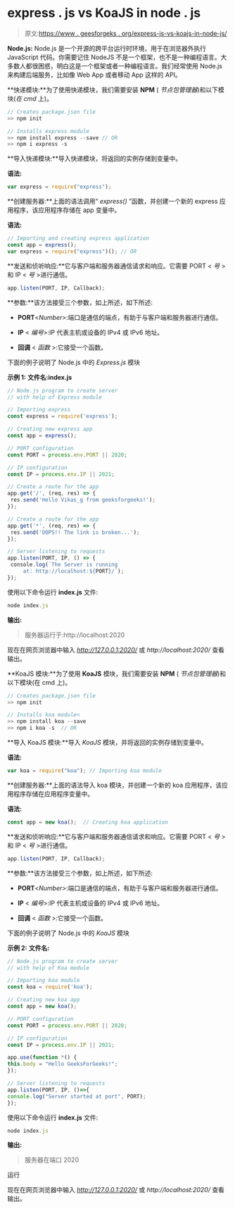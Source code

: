 # express . js vs KoaJS in node . js

> 原文:[https://www . geesforgeks . org/express-js-vs-koajs-in-node-js/](https://www.geeksforgeeks.org/express-js-vs-koajs-in-node-js/)

**Node.js:** Node.js 是一个开源的跨平台运行时环境，用于在浏览器外执行 JavaScript 代码。你需要记住 NodeJS 不是一个框架，也不是一种编程语言。大多数人都很困惑，明白这是一个框架或者一种编程语言。我们经常使用 Node.js 来构建后端服务，比如像 Web App 或者移动 App 这样的 API。

**快递模块:**为了使用快递模块，我们需要安装 **NPM** ( *节点包管理器*)和以下模块(*在 cmd* 上)。

```js
// Creates package.json file
>> npm init 

// Installs express module
>> npm install express --save // OR
>> npm i express -s  

```

**导入快递模块:**导入快递模块，将返回的实例存储到变量中。

**语法:**

```js
var express = require("express");

```

**创建服务器:**上面的语法调用“ *express()* ”函数，并创建一个新的 express 应用程序，该应用程序存储在 app 变量中。

**语法:**

```js
// Importing and creating express application
const app = express();  
var express = require("express")(); // OR

```

**发送和侦听响应:**它与客户端和服务器通信请求和响应。它需要 PORT < *号* >和 IP < *号* >进行通信。

```js
app.listen(PORT, IP, Callback);

```

**参数:**该方法接受三个参数，如上所述，如下所述:

*   **PORT**<*Number*>:端口是通信的端点，有助于与客户端和服务器进行通信。

*   **IP** < *编号*>:IP 代表主机或设备的 IPv4 或 IPv6 地址。

*   **回调** < *函数* >:它接受一个函数。

下面的例子说明了 Node.js 中的 *Express.js* 模块

**示例 1:** **文件名:index.js**

```js
// Node.js program to create server  
// with help of Express module

// Importing express  
const express = require('express');

// Creating new express app  
const app = express();

// PORT configuration
const PORT = process.env.PORT || 2020;

// IP configuration
const IP = process.env.IP || 2021;

// Create a route for the app
app.get('/', (req, res) => {
 res.send('Hello Vikas_g from geeksforgeeks!');
});

// Create a route for the app
app.get('*', (req, res) => {
 res.send('OOPS!! The link is broken...');
});

// Server listening to requests
app.listen(PORT, IP, () => {
 console.log(`The Server is running
     at: http://localhost:${PORT}/`);
});
```

使用以下命令运行 **index.js** 文件:

```js
node index.js

```

**输出:**

> 服务器运行于:http://localhost:2020

现在在网页浏览器中输入 *http://127.0.0.1:2020/* 或 *http://localhost:2020/* 查看输出。

**KoaJS 模块:**为了使用 **KoaJS** 模块，我们需要安装 **NPM** ( *节点包管理器*)和以下模块(在 cmd 上)。

```js
// Creates package.json file
>> npm init

// Installs koa module<
>> npm install koa --save 
>> npm i koa -s  // OR

```

**导入 KoaJS 模块:**导入 *KoaJS* 模块，并将返回的实例存储到变量中。

**语法:**

```js
var koa = require("koa"); // Importing koa module

```

**创建服务器:**上面的语法导入 koa 模块，并创建一个新的 koa 应用程序，该应用程序存储在应用程序变量中。

**语法:**

```js
const app = new koa();  // Creating koa application

```

**发送和侦听响应:**它与客户端和服务器通信请求和响应。它需要 PORT < *号* >和 IP < *号* >进行通信。

```js
app.listen(PORT, IP, Callback);

```

**参数:**该方法接受三个参数，如上所述，如下所述:

*   **PORT**<*Number*>:端口是通信的端点，有助于与客户端和服务器进行通信。

*   **IP** < *编号*>:IP 代表主机或设备的 IPv4 或 IPv6 地址。

*   **回调** < *函数* >:它接受一个函数。

下面的例子说明了 Node.js 中的 *KoaJS* 模块

**示例 2:** **文件名:**

```js
// Node.js program to create server
// with help of Koa module

// Importing koa module
const koa = require('koa');

// Creating new koa app
const app = new koa();

// PORT configuration
const PORT = process.env.PORT || 2020;

// IP configuration
const IP = process.env.IP || 2021;

app.use(function *() {
this.body = "Hello GeeksForGeeks!";
});

// Server listening to requests
app.listen(PORT, IP, ()=>{
console.log("Server started at port", PORT);
});
```

使用以下命令运行 **index.js** 文件:

```js
node index.js

```

**输出:**

> 服务器在端口 2020

运行

现在在网页浏览器中输入 *http://127.0.0.1:2020/* 或 *http://localhost:2020/* 查看输出。